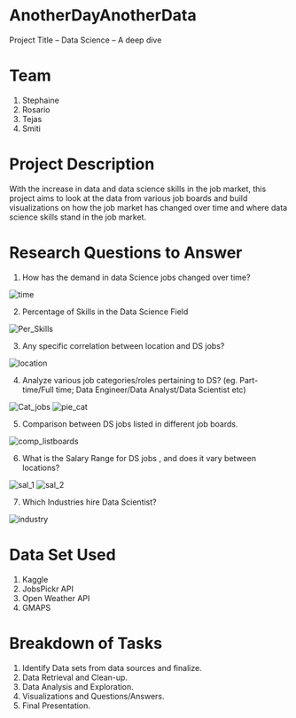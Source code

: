 # AnotherDayAnotherData
Project Title – Data Science – A deep dive 
# Team
  1.	Stephaine
  2.	Rosario
  3.	Tejas
  4.	Smiti
  
# Project Description

With the increase in data and data science skills in the job market, this project aims to look at the data from various job boards and build visualizations on how the job market has changed over time and where data science skills stand in the job market.

 #  Research Questions to Answer
  1.	How has the demand in data Science jobs changed over time? 
  
   ![time](https://github.com/srobalino/AnotherDayAnotherData/blob/master/Deep_Dive_Code/Output_Images/Number%20of%20Jobs%20Posted%20in%202019.png)
    
  2.  Percentage of Skills in the Data Science Field
  
  ![Per_Skills](https://github.com/srobalino/AnotherDayAnotherData/blob/master/Deep_Dive_Code/Output_Images/Data%20Science%20Jobs%20by%20skills.png)
  
  3.	Any specific correlation between location and DS jobs? 
  
  ![location](https://github.com/srobalino/AnotherDayAnotherData/blob/master/Deep_Dive_Code/Output_Images/Data%20Science%20Jobs%20in%20US%20States%20-%20Desc%20order.png)
  
  4.	Analyze various job categories/roles pertaining to DS? (eg. Part-time/Full time; Data Engineer/Data Analyst/Data Scientist etc)
  
  ![Cat_jobs](https://github.com/srobalino/AnotherDayAnotherData/blob/master/Deep_Dive_Code/Output_Images/Job%20Titles%20Sought%20in%20Data%20Science.png)
  ![pie_cat](https://github.com/srobalino/AnotherDayAnotherData/blob/master/Deep_Dive_Code/Output_Images/Job%20Types%20Sought%20in%20DS.png)
  
  5.	Comparison between DS jobs listed in different job boards. 
  
  ![comp_listboards](https://github.com/srobalino/AnotherDayAnotherData/blob/master/Deep_Dive_Code/Output_Images/Jobs%20listed%20in%20various%20job%20boards.png)
  
  6.	What is the Salary Range for DS jobs , and does it vary between locations? 
  
  ![sal_1](https://github.com/srobalino/AnotherDayAnotherData/blob/master/Deep_Dive_Code/Output_Images/Percentage%20of%20Data%20Scientist%20Jobs%20by%20salary%20range%20for%20Top%205%20job%20location.png)
  ![sal_2](https://github.com/srobalino/AnotherDayAnotherData/blob/master/Deep_Dive_Code/Output_Images/Data%20Science%20Jobs%20by%20Type%20and%20Salary.png)
  
  7. Which Industries hire Data Scientist?
  
  ![industry](https://github.com/srobalino/AnotherDayAnotherData/blob/master/Deep_Dive_Code/Output_Images/Data%20Science%20Jobs%20by%20Industry.png)
  
  

# Data Set Used
  1.	Kaggle
  2.	JobsPickr API
  3.    Open Weather API
  4.    GMAPS
  
#  Breakdown of Tasks 
  1.	Identify Data sets from data sources and finalize.
  2.	Data Retrieval and Clean-up.
  3.	Data Analysis and Exploration.
  4.	Visualizations and Questions/Answers.
  5.	Final Presentation.




